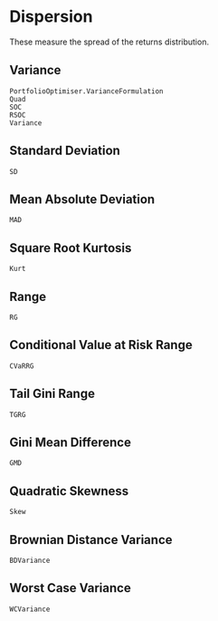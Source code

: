 # Dispersion

These measure the spread of the returns distribution.

## Variance

```@docs
PortfolioOptimiser.VarianceFormulation
Quad
SOC
RSOC
Variance
```

## Standard Deviation

```@docs
SD
```

## Mean Absolute Deviation

```@docs
MAD
```

## Square Root Kurtosis

```@docs
Kurt
```

## Range

```@docs
RG
```

## Conditional Value at Risk Range

```@docs
CVaRRG
```

## Tail Gini Range

```@docs
TGRG
```

## Gini Mean Difference

```@docs
GMD
```

## Quadratic Skewness

```@docs
Skew
```

## Brownian Distance Variance

```@docs
BDVariance
```

## Worst Case Variance

```@docs
WCVariance
```
